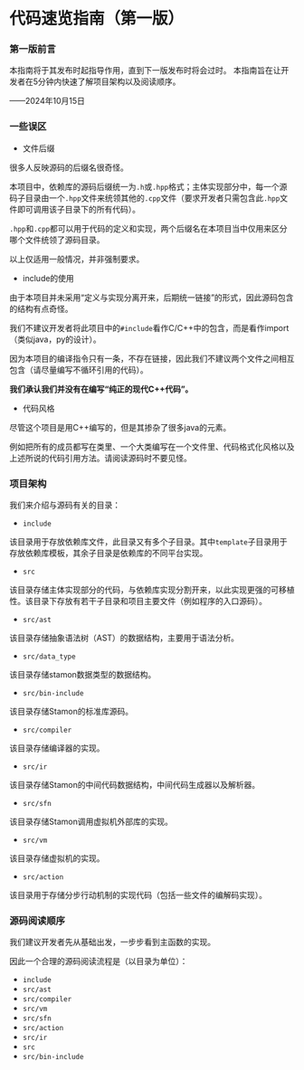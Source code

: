 # 代码速览指南（第一版）

### 第一版前言

本指南将于其发布时起指导作用，直到下一版发布时将会过时。
本指南旨在让开发者在5分钟内快速了解项目架构以及阅读顺序。

——2024年10月15日

### 一些误区

* 文件后缀

很多人反映源码的后缀名很奇怪。

本项目中，依赖库的源码后缀统一为``.h``或``.hpp``格式；主体实现部分中，每一个源码子目录由一个``.hpp``文件来统领其他的``.cpp``文件（要求开发者只需包含此``.hpp``文件即可调用该子目录下的所有代码）。

``.hpp``和``.cpp``都可以用于代码的定义和实现，两个后缀名在本项目当中仅用来区分哪个文件统领了源码目录。

以上仅适用一般情况，并非强制要求。

* include的使用

由于本项目并未采用“定义与实现分离开来，后期统一链接”的形式，因此源码包含的结构有点奇怪。

我们不建议开发者将此项目中的``#include``看作C/C++中的包含，而是看作import（类似java，py的设计）。

因为本项目的编译指令只有一条，不存在链接，因此我们不建议两个文件之间相互包含（请尽量编写不循环引用的代码）。

**我们承认我们并没有在编写“纯正的现代C++代码”。**

* 代码风格

尽管这个项目是用C++编写的，但是其掺杂了很多java的元素。

例如把所有的成员都写在类里、一个大类编写在一个文件里、代码格式化风格以及上述所说的代码引用方法。请阅读源码时不要见怪。

### 项目架构

我们来介绍与源码有关的目录：

* ``include``

该目录用于存放依赖库文件，此目录又有多个子目录。其中``template``子目录用于存放依赖库模板，其余子目录是依赖库的不同平台实现。

* ``src``

该目录存储主体实现部分的代码，与依赖库实现分割开来，以此实现更强的可移植性。该目录下存放有若干子目录和项目主要文件（例如程序的入口源码）。

* ``src/ast``

该目录存储抽象语法树（AST）的数据结构，主要用于语法分析。

* ``src/data_type``

该目录存储stamon数据类型的数据结构。

* ``src/bin-include``

该目录存储Stamon的标准库源码。

* ``src/compiler``

该目录存储编译器的实现。

* ``src/ir``

该目录存储Stamon的中间代码数据结构，中间代码生成器以及解析器。

* ``src/sfn``

该目录存储Stamon调用虚拟机外部库的实现。

* ``src/vm``

该目录存储虚拟机的实现。

* ``src/action``

该目录用于存储分步行动机制的实现代码（包括一些文件的编解码实现）。

### 源码阅读顺序

我们建议开发者先从基础出发，一步步看到主函数的实现。

因此一个合理的源码阅读流程是（以目录为单位）：

* ``include``
* ``src/ast``
* ``src/compiler``
* ``src/vm``
* ``src/sfn``
* ``src/action``
* ``src/ir``
* ``src``
* ``src/bin-include``

